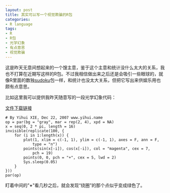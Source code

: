 ```yaml
---
layout: post
title: 其实可以写一个视觉欺骗的R包
categories:
- R language
tags:
- R
- R包
- 光学幻象
- 有点意思
- 视觉欺骗
---
```


这是昨天无意间想起来的一个馊主意，鉴于这个主意和统计没什么太大的关系，我也不打算在近期写这样的R包。不过我相信做出来之后还是会吸引一些眼球的，就像R里面的数独[sudoku](http://cran.r-project.org/src/contrib/Descriptions/sudoku.html)包一样，和统计也没太大关系，但把它写出来供娱乐用也颇有点意思。

比如这里我可以提供我昨天随意写的一段光学幻象代码：

[文件下载链接](http://yihui.name/cn/wp-content/uploads//1198305197_0.r)

    
    # By Yihui XIE, Dec 22, 2007 www.yihui.name
    op = par(bg = "gray", mar = rep(2, 4), xpd = NA)
    x = seq(0, 2 * pi, length = 16)
    invisible(replicate(100, {
        for (i in 1:length(x)) {
            plot(1, xlim = c(-1, 1), ylim = c(-1, 1), axes = F, ann = F,
                type = "n")
            points(sin(x[-i]), cos(x[-i]), col = "magenta", cex = 7,
                pch = 19)
            points(0, 0, pch = "+", cex = 5, lwd = 2)
            Sys.sleep(0.05)
        }
    }))
    par(op)


盯着中间的"**+**"看几秒之后，就会发现“绕圈”的那个点似乎变成绿色了。
